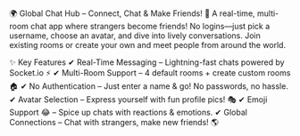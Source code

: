
🌍 Global Chat Hub – Connect, Chat & Make Friends!
🚀 A real-time, multi-room chat app where strangers become friends! No logins—just pick a username, choose an avatar, and dive into lively conversations. Join existing rooms or create your own and meet people from around the world.

✨ Key Features
✔ Real-Time Messaging – Lightning-fast chats powered by Socket.io ⚡
✔ Multi-Room Support – 4 default rooms + create custom rooms 🏠
✔ No Authentication – Just enter a name & go! No passwords, no hassle.
✔ Avatar Selection – Express yourself with fun profile pics! 🎭
✔ Emoji Support 😂 – Spice up chats with reactions & emotions.
✔ Global Connections – Chat with strangers, make new friends! 🌎

